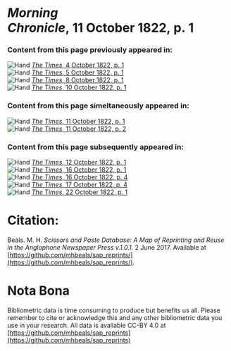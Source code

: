 # *Morning Chronicle*, 11 October 1822, p. 1  
  
### Content from this page previously appeared in:  
![Hand](http://scissorsandpaste.net/wp-content/uploads/2017/06/smallhandpointer.png) [*The Times*, 4 October 1822, p. 1](https://mhbeals.github.io/sap_html/The-Times/The-Times-4-October-1822-p-1)  
![Hand](http://scissorsandpaste.net/wp-content/uploads/2017/06/smallhandpointer.png) [*The Times*, 5 October 1822, p. 1](https://mhbeals.github.io/sap_html/The-Times/The-Times-5-October-1822-p-1)  
![Hand](http://scissorsandpaste.net/wp-content/uploads/2017/06/smallhandpointer.png) [*The Times*, 8 October 1822, p. 1](https://mhbeals.github.io/sap_html/The-Times/The-Times-8-October-1822-p-1)  
![Hand](http://scissorsandpaste.net/wp-content/uploads/2017/06/smallhandpointer.png) [*The Times*, 10 October 1822, p. 1](https://mhbeals.github.io/sap_html/The-Times/The-Times-10-October-1822-p-1)  
  
### Content from this page simeltaneously appeared in:  
![Hand](http://scissorsandpaste.net/wp-content/uploads/2017/06/smallhandpointer.png) [*The Times*, 11 October 1822, p. 1](https://mhbeals.github.io/sap_html/The-Times/The-Times-11-October-1822-p-1)  
![Hand](http://scissorsandpaste.net/wp-content/uploads/2017/06/smallhandpointer.png) [*The Times*, 11 October 1822, p. 2](https://mhbeals.github.io/sap_html/The-Times/The-Times-11-October-1822-p-2)  
  
### Content from this page subsequently appeared in:  
![Hand](http://scissorsandpaste.net/wp-content/uploads/2017/06/smallhandpointer.png) [*The Times*, 12 October 1822, p. 1](https://mhbeals.github.io/sap_html/The-Times/The-Times-12-October-1822-p-1)  
![Hand](http://scissorsandpaste.net/wp-content/uploads/2017/06/smallhandpointer.png) [*The Times*, 16 October 1822, p. 1](https://mhbeals.github.io/sap_html/The-Times/The-Times-16-October-1822-p-1)  
![Hand](http://scissorsandpaste.net/wp-content/uploads/2017/06/smallhandpointer.png) [*The Times*, 16 October 1822, p. 4](https://mhbeals.github.io/sap_html/The-Times/The-Times-16-October-1822-p-4)  
![Hand](http://scissorsandpaste.net/wp-content/uploads/2017/06/smallhandpointer.png) [*The Times*, 17 October 1822, p. 4](https://mhbeals.github.io/sap_html/The-Times/The-Times-17-October-1822-p-4)  
![Hand](http://scissorsandpaste.net/wp-content/uploads/2017/06/smallhandpointer.png) [*The Times*, 22 October 1822, p. 1](https://mhbeals.github.io/sap_html/The-Times/The-Times-22-October-1822-p-1)  


# Citation: 

Beals. M. H. *Scissors and Paste Database: A Map of Reprinting and Reuse in the Anglophone Newspaper Press v.1.0.1.* 2 June 2017. Available at [https://github.com/mhbeals/sap_reprints/](https://github.com/mhbeals/sap_reprints/). 

# Nota Bona

Bibliometric data is time consuming to produce but benefits us all. Please remember to cite or acknowledge this and any other bibliometric data you use in your research. All data is available CC-BY 4.0 at [https://github.com/mhbeals/sap_reprints](https://github.com/mhbeals/sap_reprints)